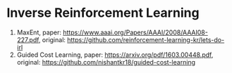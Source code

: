# Inverse Reinforcement Learning
1. MaxEnt, paper: https://www.aaai.org/Papers/AAAI/2008/AAAI08-227.pdf, original: https://github.com/reinforcement-learning-kr/lets-do-irl
2. Guided Cost Learning, paper: https://arxiv.org/pdf/1603.00448.pdf, original: https://github.com/nishantkr18/guided-cost-learning

